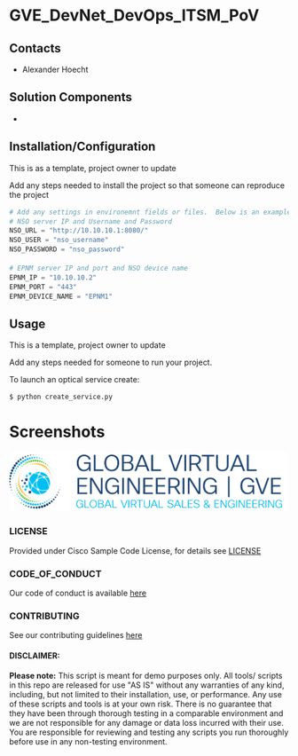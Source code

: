 # GVE_DevNet_DevOps_ITSM_PoV

## Contacts
* Alexander Hoecht

## Solution Components
* 

## Installation/Configuration

This is as a template, project owner to update

Add any steps needed to install the project so that someone can reproduce the project

```python
# Add any settings in environemnt fields or files.  Below is an example:
# NSO server IP and Username and Password
NSO_URL = "http://10.10.10.1:8080/"
NSO_USER = "nso_username"
NSO_PASSWORD = "nso_password"

# EPNM server IP and port and NSO device name
EPNM_IP = "10.10.10.2"
EPNM_PORT = "443"
EPNM_DEVICE_NAME = "EPNM1"

```


## Usage

This is a template, project owner to update

Add any steps needed for someone to run your project.

To launch an optical service create:


    $ python create_service.py



# Screenshots

![/IMAGES/0image.png](/IMAGES/0image.png)

### LICENSE

Provided under Cisco Sample Code License, for details see [LICENSE](LICENSE.md)

### CODE_OF_CONDUCT

Our code of conduct is available [here](CODE_OF_CONDUCT.md)

### CONTRIBUTING

See our contributing guidelines [here](CONTRIBUTING.md)

#### DISCLAIMER:
<b>Please note:</b> This script is meant for demo purposes only. All tools/ scripts in this repo are released for use "AS IS" without any warranties of any kind, including, but not limited to their installation, use, or performance. Any use of these scripts and tools is at your own risk. There is no guarantee that they have been through thorough testing in a comparable environment and we are not responsible for any damage or data loss incurred with their use.
You are responsible for reviewing and testing any scripts you run thoroughly before use in any non-testing environment.
